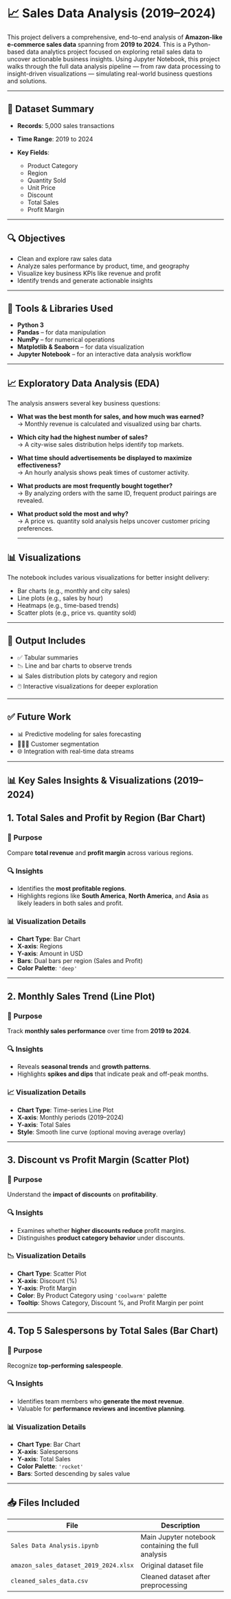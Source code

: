 # 📈 Sales Data Analysis (2019–2024)

This project delivers a comprehensive, end-to-end analysis of **Amazon-like e-commerce sales data** spanning from **2019 to 2024**. This is a Python-based data analytics project focused on exploring retail sales data to uncover actionable business insights. Using Jupyter Notebook, this project walks through the full data analysis pipeline — from raw data processing to insight-driven visualizations — simulating real-world business questions and solutions.

---

## 📂 Dataset Summary

* **Records**: 5,000 sales transactions
* **Time Range**: 2019 to 2024
* **Key Fields**:

  * Product Category
  * Region
  * Quantity Sold
  * Unit Price
  * Discount
  * Total Sales
  * Profit Margin

---

## 🔍 Objectives

* Clean and explore raw sales data
* Analyze sales performance by product, time, and geography
* Visualize key business KPIs like revenue and profit
* Identify trends and generate actionable insights

---

## 🧰 Tools & Libraries Used

* **Python 3**
* **Pandas** – for data manipulation
* **NumPy** – for numerical operations
* **Matplotlib & Seaborn** – for data visualization
* **Jupyter Notebook** – for an interactive data analysis workflow
  
---
## 📈 Exploratory Data Analysis (EDA)

The analysis answers several key business questions:

* **What was the best month for sales, and how much was earned?**  
  → Monthly revenue is calculated and visualized using bar charts.

* **Which city had the highest number of sales?**  
  → A city-wise sales distribution helps identify top markets.

* **What time should advertisements be displayed to maximize effectiveness?**  
  → An hourly analysis shows peak times of customer activity.

* **What products are most frequently bought together?**  
  → By analyzing orders with the same ID, frequent product pairings are revealed.

* **What product sold the most and why?**  
  → A price vs. quantity sold analysis helps uncover customer pricing preferences.

  ---
  
## 📊 Visualizations

The notebook includes various visualizations for better insight delivery:

* Bar charts (e.g., monthly and city sales)
* Line plots (e.g., sales by hour)
* Heatmaps (e.g., time-based trends)
* Scatter plots (e.g., price vs. quantity sold)

---

## 📎 Output Includes

* ✅ Tabular summaries
* 📉 Line and bar charts to observe trends
* 📊 Sales distribution plots by category and region
* 🖱️ Interactive visualizations for deeper exploration

---

## ✅ Future Work

* 📊 Predictive modeling for sales forecasting
* 🧑‍🤝‍🧑 Customer segmentation
* 🌐 Integration with real-time data streams

---
## 📊 Key Sales Insights & Visualizations (2019–2024)

## 1. **Total Sales and Profit by Region (Bar Chart)**

### 🎯 **Purpose**

Compare **total revenue** and **profit margin** across various regions.

### 🔍 **Insights**

* Identifies the **most profitable regions**.
* Highlights regions like **South America**, **North America**, and **Asia** as likely leaders in both sales and profit.

### 📊 **Visualization Details**

* **Chart Type**: Bar Chart
* **X-axis**: Regions
* **Y-axis**: Amount in USD
* **Bars**: Dual bars per region (Sales and Profit)
* **Color Palette**: `'deep'`

---

## 2. **Monthly Sales Trend (Line Plot)**

### 🎯 **Purpose**

Track **monthly sales performance** over time from **2019 to 2024**.

### 🔍 **Insights**

* Reveals **seasonal trends** and **growth patterns**.
* Highlights **spikes and dips** that indicate peak and off-peak months.

### 📈 **Visualization Details**

* **Chart Type**: Time-series Line Plot
* **X-axis**: Monthly periods (2019–2024)
* **Y-axis**: Total Sales
* **Style**: Smooth line curve (optional moving average overlay)

---

## 3. **Discount vs Profit Margin (Scatter Plot)**

### 🎯 **Purpose**

Understand the **impact of discounts** on **profitability**.

### 🔍 **Insights**

* Examines whether **higher discounts reduce** profit margins.
* Distinguishes **product category behavior** under discounts.

### 📉 **Visualization Details**

* **Chart Type**: Scatter Plot
* **X-axis**: Discount (%)
* **Y-axis**: Profit Margin
* **Color**: By Product Category using `'coolwarm'` palette
* **Tooltip**: Shows Category, Discount %, and Profit Margin per point

---

## 4. **Top 5 Salespersons by Total Sales (Bar Chart)**

### 🎯 **Purpose**

Recognize **top-performing salespeople**.

### 🔍 **Insights**

* Identifies team members who **generate the most revenue**.
* Valuable for **performance reviews and incentive planning**.

### 📊 **Visualization Details**

* **Chart Type**: Bar Chart
* **X-axis**: Salespersons
* **Y-axis**: Total Sales
* **Color Palette**: `'rocket'`
* **Bars**: Sorted descending by sales value

---

## 📥 Files Included

| File                                      | Description                                        |
| ----------------------------------------- | -------------------------------------------------- |
| `Sales Data Analysis.ipynb`               | Main Jupyter notebook containing the full analysis |
| `amazon_sales_dataset_2019_2024.xlsx`     | Original dataset file                              |
| `cleaned_sales_data.csv`                  | Cleaned dataset after preprocessing                |

